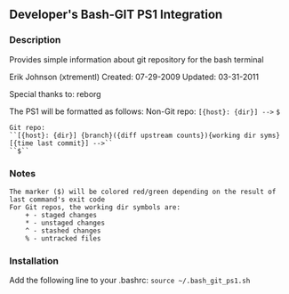 Developer's Bash-GIT PS1 Integration
----------

### Description
Provides simple information about git repository for the bash terminal

Erik Johnson (xtrementl)
Created: 07-29-2009
Updated: 03-31-2011

Special thanks to:
    reborg

The PS1 will be formatted as follows:
    Non-Git repo:
    ``[{host}: {dir}] -->``
    ``$``

    Git repo:
    ``[{host}: {dir}] {branch}({diff upstream counts}){working dir syms} [{time last commit}] -->``
    ``$``

### Notes
    The marker ($) will be colored red/green depending on the result of last command's exit code
    For Git repos, the working dir symbols are:
        + - staged changes
        * - unstaged changes
        ^ - stashed changes
        % - untracked files

### Installation
Add the following line to your .bashrc:
    ``source ~/.bash_git_ps1.sh``
